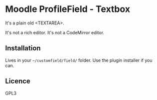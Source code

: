 # Moodle ProfileField - Textbox

It's a plain old &lt;TEXTAREA&gt;.

It's not a rich editor. It's not a CodeMirror editor.

## Installation

Lives in your `~/customfield/field/` folder. Use the plugin installer if you can.

## Licence

GPL3